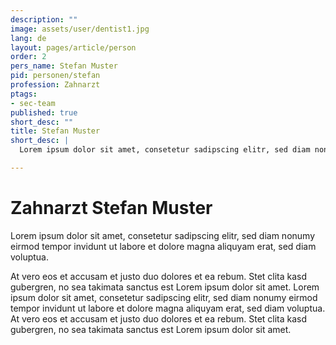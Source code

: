 ```yaml
---
description: ""
image: assets/user/dentist1.jpg
lang: de
layout: pages/article/person
order: 2
pers_name: Stefan Muster
pid: personen/stefan
profession: Zahnarzt
ptags:
- sec-team
published: true
short_desc: ""
title: Stefan Muster
short_desc: |
  Lorem ipsum dolor sit amet, consetetur sadipscing elitr, sed diam nonumy eirmod tempor invidunt ut labore et dolore magna aliquyam erat, sed diam voluptua.

---
```


# Zahnarzt Stefan Muster

Lorem ipsum dolor sit amet, consetetur sadipscing elitr, sed diam nonumy eirmod tempor invidunt ut labore et dolore magna aliquyam erat, sed diam voluptua.

At vero eos et accusam et justo duo dolores et ea rebum. Stet clita kasd gubergren, no sea takimata sanctus est Lorem ipsum dolor sit amet. Lorem ipsum dolor sit amet, consetetur sadipscing elitr, sed diam nonumy eirmod tempor invidunt ut labore et dolore magna aliquyam erat, sed diam voluptua. At vero eos et accusam et justo duo dolores et ea rebum. Stet clita kasd gubergren, no sea takimata sanctus est Lorem ipsum dolor sit amet.

<div class="clearfix"></div>


